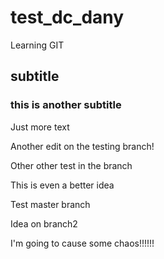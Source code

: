 # test_dc_dany
Learning GIT

## subtitle

### this is another subtitle


Just more text


Another edit on the testing branch!


Other other test in the branch

This is even a better idea


Test master branch

Idea on branch2



I'm going to cause some chaos!!!!!!
